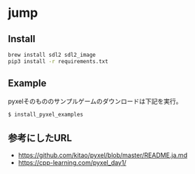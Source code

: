 jump
===

## Install

```sh
brew install sdl2 sdl2_image 
pip3 install -r requirements.txt
```

## Example

pyxelそのもののサンプルゲームのダウンロードは下記を実行。

```sh
$ install_pyxel_examples
```

## 参考にしたURL

- https://github.com/kitao/pyxel/blob/master/README.ja.md
- https://cpp-learning.com/pyxel_day1/
